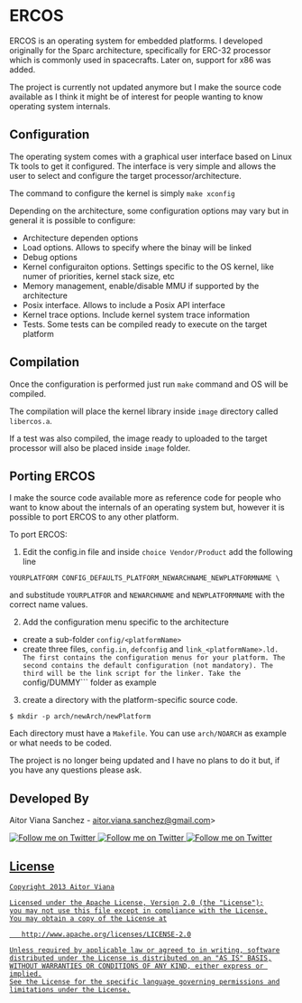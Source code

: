 # ERCOS
ERCOS is an operating system for embedded platforms. I developed originally for the Sparc architecture, specifically for ERC-32 processor which is commonly used in spacecrafts.
Later on, support for x86 was added.

The project is currently not updated anymore but I make the source code available as I think it might be of interest for people wanting to know operating system internals.

## Configuration

The operating system comes with a graphical user interface based on Linux Tk tools to get it configured. The interface is very simple and allows the user to select and configure the target processor/architecture.

The command to configure the kernel is simply ```make xconfig```

Depending on the architecture, some configuration options may vary but in general it is possible to configure:

- Architecture dependen options
- Load options. Allows to specify where the binay will be linked
- Debug options
- Kernel configuraiton options. Settings specific to the OS kernel, like numer of priorities, kernel stack size, etc
- Memory management, enable/disable MMU if supported by the architecture
- Posix interface. Allows to include a Posix API interface
- Kernel trace options. Include kernel system trace information
- Tests. Some tests can be compiled ready to execute on the target platform

## Compilation

Once the configuration is performed just run ```make``` command and OS will be compiled.

The compilation will place the kernel library inside ```image``` directory called ```libercos.a```.

If a test was also compiled, the image ready to uploaded to the target processor will also be placed inside ```image``` folder.

## Porting ERCOS

I make the source code available more as reference code for people who want to know about the internals of an operating system but, however it is possible to port ERCOS to any other platform.

To port ERCOS:

1. Edit the config.in file and inside ```choice Vendor/Product``` add the following line

```YOURPLATFORM CONFIG_DEFAULTS_PLATFORM_NEWARCHNAME_NEWPLATFORMNAME \ ```

and substitude ```YOURPLATFOR``` and ```NEWARCHNAME``` and ```NEWPLATFORMNAME``` with the correct name values.

2. Add the configuration menu specific to the architecture
 - create a sub-folder ```config/<platformName>```
 - create three files, ```config.in```, ```defconfig``` and ```link_<platformName>.ld. The first contains the configuration menus for your platform.
 The second contains the default configuration (not mandatory). The third will be the link script for the linker.
 Take the ```config/DUMMY``` folder as example

3. create a directory with the platform-specific source code.
  ```
  $ mkdir -p arch/newArch/newPlatform
  ```
  
  Each directory must have a ```Makefile```. You can use ```arch/NOARCH``` as example or what needs to be coded.
  

The project is no longer being updated and I have no plans to do it but, if you have any questions please ask.
  
Developed By
--------------------

Aitor Viana Sanchez - aitor.viana.sanchez@gmail.com>

<a href="https://twitter.com/aitorvs">
  <img alt="Follow me on Twitter"
       src="https://raw.github.com/ManuelPeinado/NumericPageIndicator/master/art/twitter.png" />
</a>
<a href="https://plus.google.com/+AitorViana">
  <img alt="Follow me on Twitter"
       src="https://raw.github.com/ManuelPeinado/NumericPageIndicator/master/art/google-plus.png" />
</a>
<a href="https://www.linkedin.com/in/aitorvs">
  <img alt="Follow me on Twitter"
       src="https://raw.github.com/ManuelPeinado/NumericPageIndicator/master/art/linkedin.png" />


License
-----------

    Copyright 2013 Aitor Viana

    Licensed under the Apache License, Version 2.0 (the "License");
    you may not use this file except in compliance with the License.
    You may obtain a copy of the License at

       http://www.apache.org/licenses/LICENSE-2.0

    Unless required by applicable law or agreed to in writing, software
    distributed under the License is distributed on an "AS IS" BASIS,
    WITHOUT WARRANTIES OR CONDITIONS OF ANY KIND, either express or implied.
    See the License for the specific language governing permissions and
    limitations under the License.
